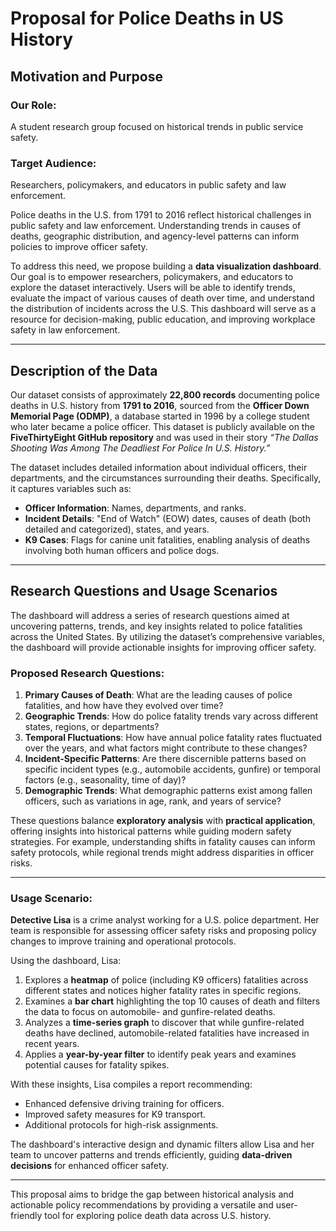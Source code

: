 # Proposal for Police Deaths in US History

## Motivation and Purpose

### Our Role:
A student research group focused on historical trends in public service safety.

### Target Audience:
Researchers, policymakers, and educators in public safety and law enforcement.

Police deaths in the U.S. from 1791 to 2016 reflect historical challenges in public safety and law enforcement. Understanding trends in causes of deaths, geographic distribution, and agency-level patterns can inform policies to improve officer safety.

To address this need, we propose building a **data visualization dashboard**. Our goal is to empower researchers, policymakers, and educators to explore the dataset interactively. Users will be able to identify trends, evaluate the impact of various causes of death over time, and understand the distribution of incidents across the U.S. This dashboard will serve as a resource for decision-making, public education, and improving workplace safety in law enforcement.

---

## Description of the Data

Our dataset consists of approximately **22,800 records** documenting police deaths in U.S. history from **1791 to 2016**, sourced from the **Officer Down Memorial Page (ODMP)**, a database started in 1996 by a college student who later became a police officer. This dataset is publicly available on the **FiveThirtyEight GitHub repository** and was used in their story *“The Dallas Shooting Was Among The Deadliest For Police In U.S. History.”*

The dataset includes detailed information about individual officers, their departments, and the circumstances surrounding their deaths. Specifically, it captures variables such as:

- **Officer Information**: Names, departments, and ranks.
- **Incident Details**: "End of Watch" (EOW) dates, causes of death (both detailed and categorized), states, and years.
- **K9 Cases**: Flags for canine unit fatalities, enabling analysis of deaths involving both human officers and police dogs.

---

## Research Questions and Usage Scenarios

The dashboard will address a series of research questions aimed at uncovering patterns, trends, and key insights related to police fatalities across the United States. By utilizing the dataset’s comprehensive variables, the dashboard will provide actionable insights for improving officer safety.

### Proposed Research Questions:
1. **Primary Causes of Death**: What are the leading causes of police fatalities, and how have they evolved over time?
2. **Geographic Trends**: How do police fatality trends vary across different states, regions, or departments?
3. **Temporal Fluctuations**: How have annual police fatality rates fluctuated over the years, and what factors might contribute to these changes?
4. **Incident-Specific Patterns**: Are there discernible patterns based on specific incident types (e.g., automobile accidents, gunfire) or temporal factors (e.g., seasonality, time of day)?
5. **Demographic Trends**: What demographic patterns exist among fallen officers, such as variations in age, rank, and years of service?

These questions balance **exploratory analysis** with **practical application**, offering insights into historical patterns while guiding modern safety strategies. For example, understanding shifts in fatality causes can inform safety protocols, while regional trends might address disparities in officer risks.

---

### Usage Scenario:

**Detective Lisa** is a crime analyst working for a U.S. police department. Her team is responsible for assessing officer safety risks and proposing policy changes to improve training and operational protocols.

Using the dashboard, Lisa:
1. Explores a **heatmap** of police (including K9 officers) fatalities across different states and notices higher fatality rates in specific regions.
2. Examines a **bar chart** highlighting the top 10 causes of death and filters the data to focus on automobile- and gunfire-related deaths.
3. Analyzes a **time-series graph** to discover that while gunfire-related deaths have declined, automobile-related fatalities have increased in recent years.
4. Applies a **year-by-year filter** to identify peak years and examines potential causes for fatality spikes.

With these insights, Lisa compiles a report recommending:
- Enhanced defensive driving training for officers.
- Improved safety measures for K9 transport.
- Additional protocols for high-risk assignments.

The dashboard's interactive design and dynamic filters allow Lisa and her team to uncover patterns and trends efficiently, guiding **data-driven decisions** for enhanced officer safety.

---

This proposal aims to bridge the gap between historical analysis and actionable policy recommendations by providing a versatile and user-friendly tool for exploring police death data across U.S. history.
